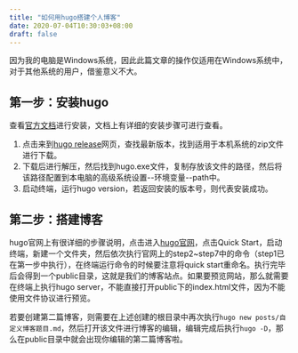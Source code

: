 ```yaml
---
title: "如何用hugo搭建个人博客"
date: 2020-07-04T10:30:03+08:00
draft: false
---
```

因为我的电脑是Windows系统，因此此篇文章的操作仅适用在Windows系统中，对于其他系统的用户，借鉴意义不大。
## 第一步：安装hugo
查看[官方文档](https://gohugo.io/getting-started/installing)进行安装，文档上有详细的安装步骤可进行查看。
1. 点击来到[hugo release](https://github.com/gohugoio/hugo/releases)网页，查找最新版本，找到适用于本机系统的zip文件进行下载。
2. 下载后进行解压，然后找到hugo.exe文件，复制存放该文件的路径，然后将该路径配置到本电脑的高级系统设置--环境变量--path中。
3. 启动终端，运行hugo version，若返回安装的版本号，则代表安装成功。

## 第二步：搭建博客
hugo官网上有很详细的步骤说明，点击进入[hugo官网](https://gohugo.io/)，点击Quick Start，启动终端，新建一个文件夹，然后依次执行官网上的step2~step7中的命令（step1已在第一步中执行），在终端运行命令的时候要注意将quick start重命名。执行完毕后会得到一个public目录，这就是我们的博客站点。如果要预览网站，那么就需要在终端上执行hugo server，不能直接打开public下的index.html文件，因为不能使用文件协议进行预览。

若要创建第二篇博客，则需要在上述创建的根目录中再次执行```hugo new posts/自定义博客题目.md```，然后打开该文件进行博客的编辑，编辑完成后执行```hugo -D```，那么在public目录中就会出现你编辑的第二篇博客啦。



